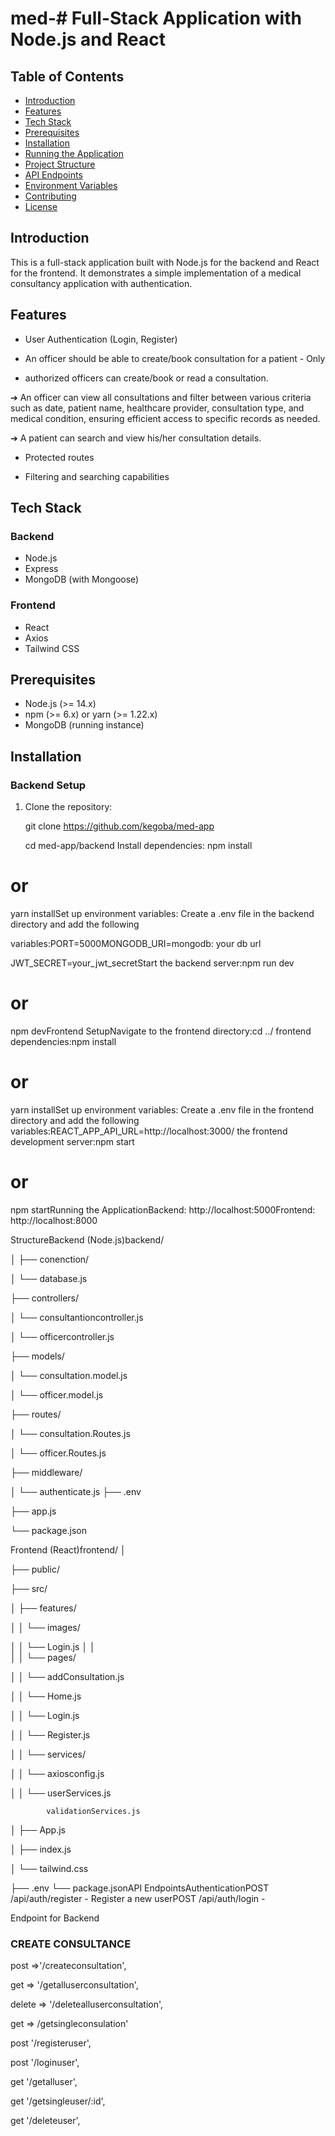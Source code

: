 # med-# Full-Stack Application with Node.js and React

## Table of Contents
- [Introduction](#introduction)
- [Features](#features)
- [Tech Stack](#tech-stack)
- [Prerequisites](#prerequisites)
- [Installation](#installation)
- [Running the Application](#running-the-application)
- [Project Structure](#project-structure)
- [API Endpoints](#api-endpoints)
- [Environment Variables](#environment-variables)
- [Contributing](#contributing)
- [License](#license)

## Introduction
This is a full-stack application built with Node.js for the backend and React for the frontend. It demonstrates a simple implementation of a medical consultancy application with authentication.

## Features
- User Authentication (Login, Register)

- An officer should be able to create/book consultation for a patient - Only

 - authorized officers can create/book or read a consultation.

➔ An officer can view all consultations and filter between various criteria such as date, patient
 name, healthcare provider, consultation type, and medical condition, ensuring efficient
 access to specific records as needed.


➔ A patient can search and view his/her consultation details.

- Protected routes

- Filtering and searching capabilities

## Tech Stack
### Backend
- Node.js
- Express
- MongoDB (with Mongoose)

### Frontend
- React
- Axios
- Tailwind CSS

## Prerequisites
- Node.js (>= 14.x)
- npm (>= 6.x) or yarn (>= 1.22.x)
- MongoDB (running instance)

## Installation

### Backend Setup
1. Clone the repository:

   
   git clone https://github.com/kegoba/med-app


   cd med-app/backend Install dependencies: npm install

# or
yarn installSet up environment variables: Create a .env file in the backend directory and add the following 

variables:PORT=5000MONGODB_URI=mongodb: your db url


JWT_SECRET=your_jwt_secretStart the backend server:npm run dev


# or
npm devFrontend SetupNavigate to the frontend directory:cd ../ frontend dependencies:npm install
# or
yarn installSet up environment variables: Create a .env file in the frontend directory and add the following variables:REACT_APP_API_URL=http://localhost:3000/ the frontend development server:npm start
# or
npm startRunning the ApplicationBackend: http://localhost:5000Frontend: http://localhost:8000 

StructureBackend (Node.js)backend/


│
├── conenction/


│   └── database.js


├── controllers/


│   └── consultantioncontroller.js


│   └── officercontroller.js


├── models/


│   └── consultation.model.js


│   └── officer.model.js


├── routes/


│   └── consultation.Routes.js


│   └── officer.Routes.js


├── middleware/


│   └── authenticate.js
├── .env


├── app.js


└── package.json


Frontend (React)frontend/
│


├── public/


├── src/


│   ├── features/


│   │   └── images/


│   │       └── Login.js
│   │   
│   │   └── pages/


│   │       └── addConsultation.js


│   │   └── Home.js


│   │   └── Login.js


│   │   └── Register.js


│   │   └── services/


│   │       └── axiosconfig.js


│   │       └── userServices.js


            validationServices.js
│   ├── App.js


│   ├── index.js


│   └── tailwind.css


├── .env
└── package.jsonAPI EndpointsAuthenticationPOST /api/auth/register - Register a new userPOST /api/auth/login - 



Endpoint for Backend




### CREATE CONSULTANCE
post =>'/createconsultation', 
            

get => '/getalluserconsultation', 
            

delete => '/deletealluserconsultation', 
                

get => /getsingleconsulation'


post '/registeruser', 


post '/loginuser', 


get '/getalluser', 


get '/getsingleuser/:id',  


get '/deleteuser', 